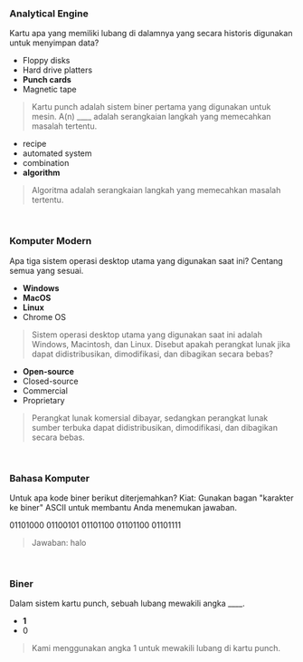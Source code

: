 ### Analytical Engine

Kartu apa yang memiliki lubang di dalamnya yang secara historis digunakan untuk menyimpan data?

* Floppy disks
* Hard drive platters
* **Punch cards**
* Magnetic tape

> Kartu punch adalah sistem biner pertama yang digunakan untuk mesin.
A(n) ____ adalah serangkaian langkah yang memecahkan masalah tertentu.

* recipe
* automated system
* combination
* **algorithm**

> Algoritma adalah serangkaian langkah yang memecahkan masalah tertentu.
<br>

### Komputer Modern

Apa tiga sistem operasi desktop utama yang digunakan saat ini? Centang semua yang sesuai.

* **Windows**
* **MacOS**
* **Linux**
* Chrome OS

> Sistem operasi desktop utama yang digunakan saat ini adalah Windows, Macintosh, dan Linux.
Disebut apakah perangkat lunak jika dapat didistribusikan, dimodifikasi, dan dibagikan secara bebas?

* **Open-source**
* Closed-source
* Commercial
* Proprietary

> Perangkat lunak komersial dibayar, sedangkan perangkat lunak sumber terbuka dapat didistribusikan, dimodifikasi, dan dibagikan secara bebas.
<br>

### Bahasa Komputer

Untuk apa kode biner berikut diterjemahkan? Kiat: Gunakan bagan "karakter ke biner" ASCII untuk membantu Anda menemukan jawaban.

01101000 01100101 01101100 01101100 01101111

> Jawaban: halo
<br>

### Biner

Dalam sistem kartu punch, sebuah lubang mewakili angka ____.

* **1**
* 0

> Kami menggunakan angka 1 untuk mewakili lubang di kartu punch.
